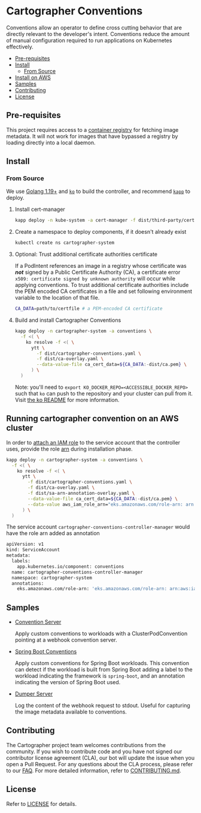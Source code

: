 # Cartographer Conventions <!-- omit in toc -->

Conventions allow an operator to define cross cutting behavior that are directly relevant to the developer's intent. Conventions reduce the amount of manual configuration required to run applications on Kubernetes effectively.

- [Pre-requisites](#pre-requisites)
- [Install](#install)
  - [From Source](#from-source)
- [Install on AWS](#running-cartographer-convention-on-an-aws)
- [Samples](#samples)
- [Contributing](#contributing)
- [License](#license)

## Pre-requisites

This project requires access to a [container registry](https://docs.docker.com/registry/introduction/) for fetching image metadata. It will not work for images that have bypassed a registry by loading directly into a local daemon.

## Install

### From Source

We use [Golang 1.19+](https://golang.org) and [`ko`](https://github.com/google/ko) to build the controller, and recommend [`kapp`](https://get-kapp.io) to deploy.

1. Install cert-manager

   ```sh
   kapp deploy -n kube-system -a cert-manager -f dist/third-party/cert-manager.yaml
   ```

2. Create a namespace to deploy components, if it doesn't already exist

   ```sh
   kubectl create ns cartographer-system
   ```

3. Optional: Trust additional certificate authorities certificate
  
    If a PodIntent references an image in a registry whose certificate was ***not*** signed by a Public Certificate Authority (CA), a certificate error `x509: certificate signed by unknown authority` will occur while applying conventions. To trust additional certificate authorities include the PEM encoded CA certificates in a file and set following environment variable to the location of that file.

    ```sh
    CA_DATA=path/to/certfile # a PEM-encoded CA certificate
    ```

4. Build and install Cartographer Conventions

    ```sh
    kapp deploy -n cartographer-system -a conventions \
      -f <( \
        ko resolve -f <( \
          ytt \
            -f dist/cartographer-conventions.yaml \
            -f dist/ca-overlay.yaml \
            --data-value-file ca_cert_data=${CA_DATA:-dist/ca.pem} \
          ) \
      )
    ```

    Note: you'll need to `export KO_DOCKER_REPO=<ACCESSIBLE_DOCKER_REPO>` such that `ko` can push to the repository and your cluster can pull from it. Visit [the ko README](https://github.com/ko-build/ko) for more information.

## Running cartographer convention on an AWS cluster

In order to [attach an IAM role](https://docs.aws.amazon.com/eks/latest/userguide/iam-roles-for-service-accounts.html) to the service account that the controller uses, provide the role [arn](https://docs.aws.amazon.com/general/latest/gr/aws-arns-and-namespaces.html) during installation phase.

  ```sh
  kapp deploy -n cartographer-system -a conventions \
    -f <( \
      ko resolve -f <( \
        ytt \
          -f dist/cartographer-conventions.yaml \
          -f dist/ca-overlay.yaml \
          -f dist/sa-arn-annotation-overlay.yaml \
          --data-value-file ca_cert_data=${CA_DATA:-dist/ca.pem} \
          --data-value aws_iam_role_arn="eks.amazonaws.com/role-arn: arn:aws:iam::133523324:role/role_name"
        ) \
    )
  ```

The service account `cartographer-conventions-controller-manager` would have the role arn added as annotation

  ```sh
  apiVersion: v1
  kind: ServiceAccount
  metadata:
    labels:
      app.kubernetes.io/component: conventions
    name: cartographer-conventions-controller-manager
    namespace: cartographer-system
    annotations:
      eks.amazonaws.com/role-arn: 'eks.amazonaws.com/role-arn: arn:aws:iam::133523324:role/role_name'
  ```

## Samples

- [Convention Server](./samples/convention-server/)

  Apply custom conventions to workloads with a ClusterPodConvention pointing at a webhook convention server.

- [Spring Boot Conventions](./samples/spring-convention-server/)

  Apply custom conventions for Spring Boot workloads. This convention can detect if the workload is built from Spring Boot adding a label to the workload indicating the framework is `spring-boot`, and an annotation indicating the version of Spring Boot used.

- [Dumper Server](./samples/dumper-server/)

  Log the content of the webhook request to stdout. Useful for capturing the image metadata available to conventions.

## Contributing

The Cartographer project team welcomes contributions from the community. If you wish to contribute code and you have not signed our contributor license agreement (CLA), our bot will update the issue when you open a Pull Request. For any questions about the CLA process, please refer to our [FAQ](https://cla.vmware.com/faq). For more detailed information, refer to [CONTRIBUTING.md](CONTRIBUTING.md).

## License

Refer to [LICENSE](LICENSE) for details.
